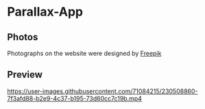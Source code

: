 # Parallax-App

## Photos

Photographs on the website were designed by [Freepik](https://www.freepik.com/)
 
## Preview

https://user-images.githubusercontent.com/71084215/230508860-7f3afd88-b2e9-4c37-b195-73d60cc7c19b.mp4

